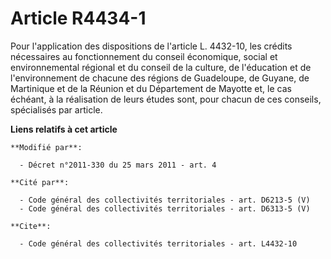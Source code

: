 # Article R4434-1

Pour l'application des dispositions de l'article L. 4432-10, les crédits nécessaires au fonctionnement du conseil économique,
social et environnemental régional et du conseil de la culture, de l'éducation et de l'environnement de chacune des régions
de Guadeloupe, de Guyane, de Martinique et de la Réunion et du Département de Mayotte et, le cas échéant, à la réalisation de
leurs études sont, pour chacun de ces conseils, spécialisés par article.

**Liens relatifs à cet article**

	**Modifié par**:

	  - Décret n°2011-330 du 25 mars 2011 - art. 4

	**Cité par**:

	  - Code général des collectivités territoriales - art. D6213-5 (V)
	  - Code général des collectivités territoriales - art. D6313-5 (V)

	**Cite**:

	  - Code général des collectivités territoriales - art. L4432-10
